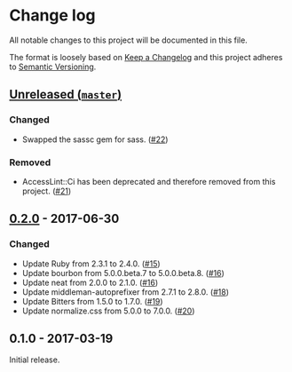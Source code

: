 # Change log

All notable changes to this project will be documented in this file.

The format is loosely based on [Keep a Changelog] and this project adheres to
[Semantic Versioning].

  [Keep a Changelog]: http://keepachangelog.com/
  [Semantic Versioning]: http://semver.org/

## [Unreleased (`master`)][unreleased]

### Changed

- Swapped the sassc gem for sass. ([#22])

### Removed

- AccessLint::Ci has been deprecated and therefore removed from this
  project. ([#21])

[unreleased]: https://github.com/thoughtbot/middleman-template/compare/v0.2.0...HEAD
[#21]: https://github.com/thoughtbot/middleman-template/pull/21
[#22]: https://github.com/thoughtbot/middleman-template/pull/22

## [0.2.0] - 2017-06-30

### Changed

- Update Ruby from 2.3.1 to 2.4.0. ([#15])
- Update bourbon from 5.0.0.beta.7 to 5.0.0.beta.8. ([#16])
- Update neat from 2.0.0 to 2.1.0. ([#16])
- Update middleman-autoprefixer from 2.7.1 to 2.8.0. ([#18])
- Update Bitters from 1.5.0 to 1.7.0. ([#19])
- Update normalize.css from 5.0.0 to 7.0.0. ([#20])

[0.2.0]: https://github.com/thoughtbot/middleman-template/compare/v0.1.0...v0.2.0
[#15]: https://github.com/thoughtbot/middleman-template/pull/15
[#16]: https://github.com/thoughtbot/middleman-template/pull/16
[#18]: https://github.com/thoughtbot/middleman-template/pull/18
[#19]: https://github.com/thoughtbot/middleman-template/pull/19
[#20]: https://github.com/thoughtbot/middleman-template/pull/20

## 0.1.0 - 2017-03-19

Initial release.
